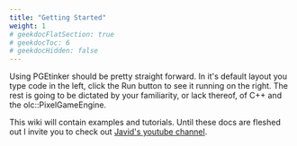 ```yaml
---
title: "Getting Started"
weight: 1
# geekdocFlatSection: true
# geekdocToc: 6
# geekdocHidden: false
---
```


Using PGEtinker should be pretty straight forward. In it's default layout you type
code in the left, click the Run button to see it running on the right. The rest
is going to be dictated by your familiarity, or lack thereof, of C++ and the
olc::PixelGameEngine.

This wiki will contain examples and tutorials. Until these docs are fleshed out I
invite you to check out [Javid's youtube channel](https://youtube.com/@javidx9).
